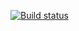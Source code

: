 [![Build status](https://ci.appveyor.com/api/projects/status/vfi6f4o2a8yimcjn?svg=true)](https://ci.appveyor.com/project/PavelSobyanin/dz-7-http)
